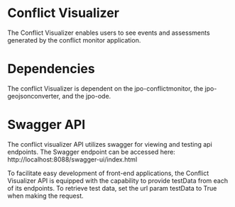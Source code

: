 # Conflict Visualizer

The Conflict Visualizer enables users to see events and assessments generated by the conflict monitor application. 


# Dependencies

The conflict Visualizer is dependent on the jpo-conflictmonitor, the jpo-geojsonconverter, and the jpo-ode.


# Swagger API

The conflict visualizer API utilizes swagger for viewing and testing api endpoints. The Swagger endpoint can be accessed here:
http://localhost:8088/swagger-ui/index.html


To facilitate easy development of front-end applications, the Conflict Visualizer API is equipped with the capability to provide testData from each of its endpoints. To retrieve test data, set the url param testData to True when making the request.

